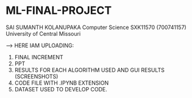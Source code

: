# ML-FINAL-PROJECT
SAI SUMANTH KOLANUPAKA
Computer Science
SXK11570 (700741157)
University of Central Missouri

--> HERE IAM UPLOADING:
1. FINAL INCREMENT
2. PPT
3. RESULTS FOR EACH ALGORITHM USED AND GUI RESULTS (SCREENSHOTS)
4. CODE FILE WITH .IPYNB EXTENSION
5. DATASET USED TO DEVELOP CODE.
